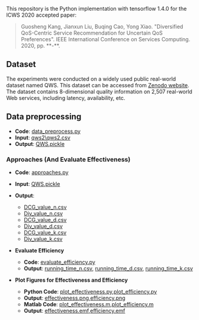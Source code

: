 This repository is the Python implementation with tensorflow 1.4.0 for the ICWS 2020 accepted paper:
> Guosheng Kang, Jianxun Liu, Buqing Cao, Yong Xiao. "Diversified QoS-Centric Service Recommendation for Uncertain QoS Preferences". IEEE International Conference on Services Computing. 2020, pp. \*\*-\*\*.

## Dataset
The experiments were conducted on a widely used public real-world dataset named QWS. This dataset can be accessed from [Zenodo website](https://zenodo.org/record/3557008#.XpmwmsgzaUn). The dataset contains 8-dimensional quality information on 2,507 real-world Web services, including latency, availability, etc.

## Data preprocessing
* **Code**: [data_preprocess.py](data_preprocess.py)
* **Input**: [qws2\\qws2.csv]([qws2/qws2.csv)
* **Output**: [QWS.pickle](QWS.pickle)
  
### Approaches (And Evaluate Effectiveness)
* **Code**: [approaches.py](approaches.py)
* **Input**: [QWS.pickle](QWS.pickle)
* **Output**:
  * [DCG_value_n.csv](DCG_value_n.csv)
  * [Div_value_n.csv](Div_value_n.csv)
  * [DCG_value_d.csv](DCG_value_d.csv)
  * [Div_value_d.csv](Div_value_d.csv)
  * [DCG_value_k.csv](DCG_value_k.csv)
  * [Div_value_k.csv](Div_value_k.csv)
  
* **Evaluate Efficiency**
  * **Code**: [evaluate_efficiency.py](evaluate_efficiency.py)
  * **Output**: [running_time_n.csv](running_time_n.csv), [running_time_d.csv](running_time_d.csv), [running_time_k.csv](running_time_k.csv)
  
* **Plot Figures for Effectiveness and Efficiency**
  * **Python Code**: [plot_effectiveness.py](plot_effectiveness.py),[plot_efficiency.py](plot_efficiency.py)
  * **Output**: [effectiveness.png](effectiveness.png),[efficiency.png](efficiency.png)
   * **Matlab Code**: [plot_effectiveness.m](plot_effectiveness.m),[plot_efficiency.m](plot_efficiency.m)
  * **Output**: [effectiveness.emf](effectiveness.emf),[efficiency.emf](efficiency.emf)

